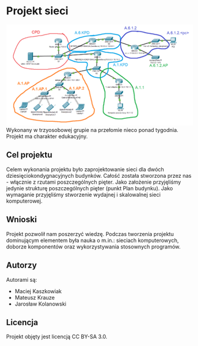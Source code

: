 # Projekt sieci
![Schemat z CPT](https://raw.githubusercontent.com/asdfMaciej/projekt-sieci/master/Za%C5%82%C4%85czniki/Grafika/calosc%20legenda.png)    
Wykonany w trzyosobowej grupie na przełomie nieco ponad tygodnia. Projekt ma charakter edukacyjny. 

## Cel projektu
Celem wykonania projektu było zaprojektowanie sieci dla dwóch dziesięciokondygnacyjnych budynków. Całość została stworzona przez nas - włącznie z rzutami poszczególnych pięter. Jako założenie przyjęliśmy jedynie strukturę poszczególnych pięter (punkt Plan budynku). Jako wymaganie przyjęliśmy stworzenie wydajnej i skalowalnej sieci komputerowej.

## Wnioski
Projekt pozwolił nam poszerzyć wiedzę. Podczas tworzenia projektu dominującym elementem była nauka o m.in.: sieciach komputerowych, doborze komponentów oraz wykorzystywania stosownych programów.

## Autorzy
Autorami są:
- Maciej Kaszkowiak
- Mateusz Krauze
- Jarosław Kolanowski

## Licencja
Projekt objęty jest licencją CC BY-SA 3.0.
